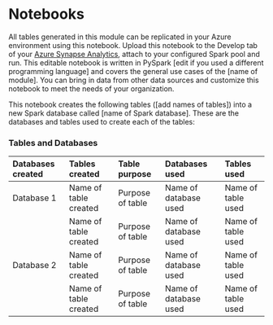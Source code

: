 # Notebooks
All tables generated in this module can be replicated in your Azure environment using this notebook. Upload this notebook to the Develop tab of your [Azure Synapse Analytics](https://azure.microsoft.com/en-us/services/synapse-analytics/), attach to your configured Spark pool and run. This editable notebook is written in PySpark [edit if you used a different programming language] and covers the general use cases of the [name of module]. You can bring in data from other data sources and customize this notebook to meet the needs of your organization.

This notebook creates the following tables ([add names of tables]) into a new Spark database called [name of Spark database]. These are the databases and tables used to create each of the tables:


### Tables and Databases
| Databases created | Tables created | Table purpose | Databases used   | Tables used
| :------------- | :---------- | :---------- |:---------- | :---------- |
| Database 1 | Name of table created  |  Purpose of table | Name of database used | Name of table used |
|  | Name of table created  |  Purpose of table | Name of database used | Name of table used |
| Database 2 | Name of table created  |  Purpose of table | Name of database used | Name of table used |
|  | Name of table created  |  Purpose of table | Name of database used | Name of table used |
